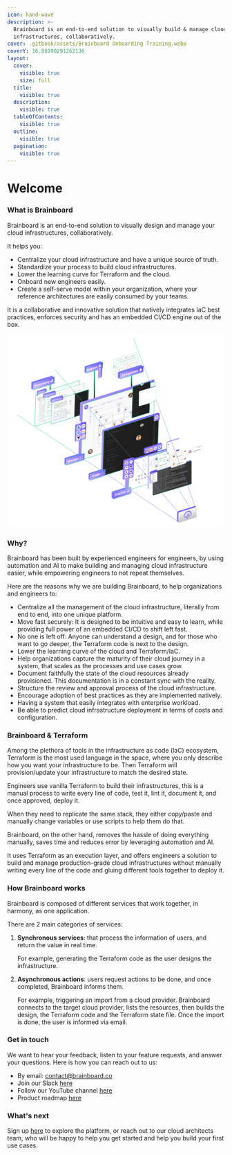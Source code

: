 ```yaml
---
icon: hand-wave
description: >-
  Brainboard is an end-to-end solution to visually build & manage cloud
  infrastructures, collaboratively.
cover: .gitbook/assets/Brainboard Onboarding Training.webp
coverY: 16.86990291262136
layout:
  cover:
    visible: true
    size: full
  title:
    visible: true
  description:
    visible: true
  tableOfContents:
    visible: true
  outline:
    visible: true
  pagination:
    visible: true
---
```


# Welcome

### What is Brainboard

Brainboard is an end-to-end solution to visually design and manage your cloud infrastructures, collaboratively.

It helps you:

* Centralize your cloud infrastructure and have a unique source of truth.
* Standardize your process to build cloud infrastructures.
* Lower the learning curve for Terraform and the cloud.
* Onboard new engineers easily.
* Create a self-serve model within your organization, where your reference architectures are easily consumed by your teams.

It is a collaborative and innovative solution that natively integrates IaC best practices, enforces security and has an embedded CI/CD engine out of the box.

![Brainboard overview](.gitbook/assets/brainboard-view.png)

### Why?

Brainboard has been built by experienced engineers for engineers, by using automation and AI to make building and managing cloud infrastructure easier, while empowering engineers to not repeat themselves.

Here are the reasons why we are building Brainboard, to help organizations and engineers to:

* Centralize all the management of the cloud infrastructure, literally from end to end, into one unique platform.
* Move fast securely: It is designed to be intuitive and easy to learn, while providing full power of an embedded CI/CD to shift left fast.
* No one is left off: Anyone can understand a design, and for those who want to go deeper, the Terraform code is next to the design.
* Lower the learning curve of the cloud and Terraform/IaC.
* Help organizations capture the maturity of their cloud journey in a system, that scales as the processes and use cases grow.
* Document faithfully the state of the cloud resources already provisioned. This documentation is in a constant sync with the reality.
* Structure the review and approval process of the cloud infrastructure.
* Encourage adoption of best practices as they are implemented natively.
* Having a system that easily integrates with enterprise workload.
* Be able to predict cloud infrastructure deployment in terms of costs and configuration.

### Brainboard & Terraform

Among the plethora of tools in the infrastructure as code (laC) ecosystem, Terraform is the most used language in the space, where you only describe how you want your infrastructure to be. Then Terraform will provision/update your infrastructure to match the desired state.

Engineers use vanilla Terraform to build their infrastructures, this is a manual process to write every line of code, test it, lint it, document it, and once approved, deploy it.

When they need to replicate the same stack, they either copy/paste and manually change variables or use scripts to help them do that.

Brainboard, on the other hand, removes the hassle of doing everything manually, saves time and reduces error by leveraging automation and AI.

It uses Terraform as an execution layer, and offers engineers a solution to build and manage production-grade cloud infrastructures without manually writing every line of the code and gluing different tools together to deploy it.

### How Brainboard works

Brainboard is composed of different services that work together, in harmony, as one application.

There are 2 main categories of services:

1.  **Synchronous services**: that process the information of users, and return the value in real time.

    For example, generating the Terraform code as the user designs the infrastructure.
2.  **Asynchronous actions**: users request actions to be done, and once completed, Brainboard informs them.

    For example, triggering an import from a cloud provider. Brainboard connects to the target cloud provider, lists the resources, then builds the design, the Terraform code and the Terraform state file. Once the import is done, the user is informed via email.

### Get in touch

We want to hear your feedback, listen to your feature requests, and answer your questions. Here is how you can reach out to us:

* By email: contact@brainboard.co
* Join our Slack [here](https://brainboard-community.slack.com/join/shared_invite/zt-eo44d2fr-a5h0oNodNhHvK3hOuCQKSQ#/)
* Follow our YouTube channel [here](https://www.youtube.com/channel/UCB0DLhFEgta83U62mQzxGPg)
* Product roadmap [here](https://roadmap.brainboard.co/roadmap)

### What's next

Sign up [here](http://app.brainboard.co/register) to explore the platform, or reach out to our cloud architects team, who will be happy to help you get started and help you build your first use cases.
